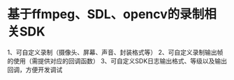# 基于ffmpeg、SDL、opencv的录制相关SDK
1、可自定义录制（摄像头、屏幕、声音、封装格式等）
2、可自定义录制输出帧的使用（需提供对应的回调函数）
3、可自定义SDK日志输出格式、等级以及输出回调，方便开发调试
